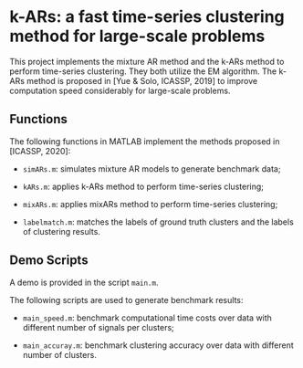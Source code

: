 # k-ARs: a fast time-series clustering method for large-scale problems

This project implements the mixture AR method and the k-ARs method to
perform time-series clustering. They both utilize the EM algorithm. The
k-ARs method is proposed in [Yue & Solo, ICASSP, 2019] to improve
computation speed considerably for large-scale problems.

## Functions

The following functions in MATLAB implement the methods proposed in
[ICASSP, 2020]:

- `simARs.m`: simulates mixture AR models to generate benchmark data;

- `kARs.m`: applies k-ARs method to perform time-series clustering;

- `mixARs.m`: applies mixARs method to perform time-series clustering;

- `labelmatch.m`: matches the labels of ground truth clusters and the
  labels of clustering results.

## Demo Scripts

A demo is provided in the script `main.m`.

The following scripts are used to generate benchmark results:

- `main_speed.m`: benchmark computational time costs over data with
  different number of signals per clusters;
  
- `main_accuray.m`: benchmark clustering accuracy over data with different
  number of clusters.
